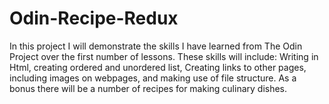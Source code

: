 # Odin-Recipe-Redux
In this project I will demonstrate the skills I have learned from The Odin Project over the first number of lessons. These skills will include: Writing in Html, creating ordered and unordered list, Creating links to other pages, including images on webpages, and making use of file structure. As a bonus there will be a number of recipes for making culinary dishes.